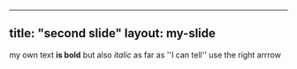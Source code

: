 -----------
title: "second slide"
layout: my-slide
-----------
my own text **is bold** but also *italic* as far as ''I can tell''
use the right arrrow
